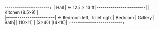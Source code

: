 -----------------------+
|         Hall            |  <- 12.5 × 13 ft
|-------------------------|
|      Kitchen (8.5×9)    |  
|-------------------------|  <- Bedroom left, Toilet right
| Bedroom | Gallery | Bath|
| (10×11) | (3×40)  |(4×10)|
+--------------------------+
